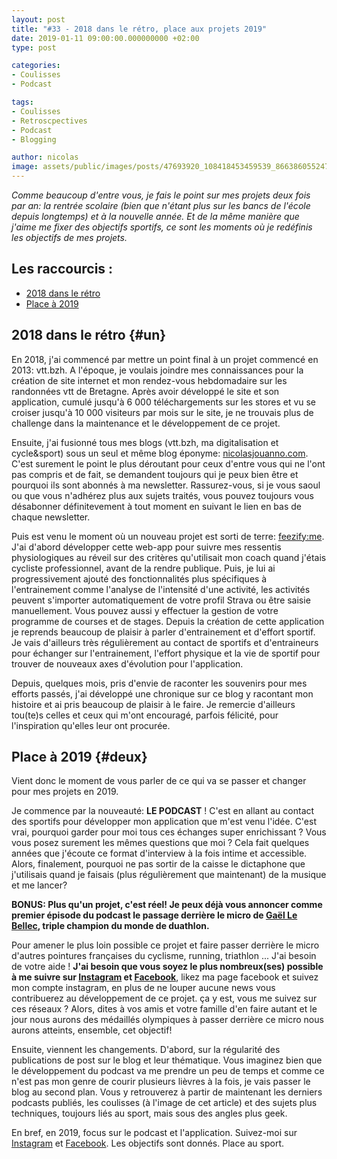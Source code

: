 ```yaml
---
layout: post
title: "#33 - 2018 dans le rétro, place aux projets 2019"
date: 2019-01-11 09:00:00.000000000 +02:00
type: post

categories:
- Coulisses
- Podcast

tags:
- Coulisses
- Retroscpectives
- Podcast
- Blogging

author: nicolas
image: assets/public/images/posts/47693920_108418453459539_8663860552478568136_n.jpg
---
```

<em>Comme beaucoup d'entre vous, je fais le point sur mes projets deux fois par an: la rentrée scolaire (bien que n'étant plus sur les bancs de l'école depuis longtemps) et à la nouvelle année. Et de la même manière que j'aime me fixer des objectifs sportifs, ce sont les moments où je redéfinis les objectifs de mes projets.</em>

## Les raccourcis :

- [2018 dans le rétro](#un)
- [Place à 2019](#deux)

## 2018 dans le rétro {#un}

En 2018, j'ai commencé par mettre un point final à un projet commencé en 2013: vtt.bzh. A l'époque, je voulais joindre mes connaissances pour la création de site internet et mon rendez-vous hebdomadaire sur les randonnées vtt de Bretagne. Après avoir développé le site et son application, cumulé jusqu'à 6 000 téléchargements sur les stores et vu se croiser jusqu'à 10 000 visiteurs par mois sur le site, je ne trouvais plus de challenge dans la maintenance et le développement de ce projet.

Ensuite, j'ai fusionné tous mes blogs (vtt.bzh, ma digitalisation et cycle&sport) sous un seul et même blog éponyme: <a href="https://nicolasjouanno.com">nicolasjouanno.com</a>. C'est surement le point le plus déroutant pour ceux d'entre vous qui ne l'ont pas compris et de fait, se demandent toujours qui je peux bien être et pourquoi ils sont abonnés à ma newsletter. Rassurez-vous, si je vous saoul ou que vous n'adhérez plus aux sujets traités, vous pouvez toujours vous désabonner définitevement à tout moment en suivant le lien en bas de chaque newsletter.

Puis est venu le moment où un nouveau projet est sorti de terre: <a href="https://app.nicolasjouanno.com">feezify:me</a>. J'ai d'abord développer cette web-app pour suivre mes ressentis physiologiques au réveil sur des critères qu'utilisait mon coach quand j'étais cycliste professionnel, avant de la rendre publique. Puis, je lui ai progressivement ajouté des fonctionnalités plus spécifiques à l'entrainement comme l'analyse de l'intensité d'une activité, les activités peuvent s'importer automatiquement de votre profil Strava ou être saisie manuellement. Vous pouvez aussi y effectuer la gestion de votre programme de courses et de stages. Depuis la création de cette application je reprends beaucoup de plaisir à parler d'entrainement et d'effort sportif. Je vais d'ailleurs très régulièrement au contact de sportifs et d'entraineurs pour échanger sur l'entrainement, l'effort physique et la vie de sportif pour trouver de nouveaux axes d'évolution pour l'application.

Depuis, quelques mois, pris d'envie de raconter les souvenirs pour mes efforts passés, j'ai développé une chronique sur ce blog y racontant mon histoire et ai pris beaucoup de plaisir à le faire. Je remercie d'ailleurs tou(te)s celles et ceux qui m'ont encouragé, parfois félicité, pour l'inspiration qu'elles leur ont procurée.

## Place à 2019 {#deux}

Vient donc le moment de vous parler de ce qui va se passer et changer pour mes projets en 2019.

Je commence par la nouveauté: <strong>LE PODCAST</strong> ! C'est en allant au contact des sportifs pour développer mon application que m'est venu l'idée. C'est vrai, pourquoi garder pour moi tous ces échanges super enrichissant ? Vous vous posez surement les mêmes questions que moi ? Cela fait quelques années que j'écoute ce format d'interview à la fois intime et accessible. Alors, finalement, pourquoi ne pas sortir de la caisse le dictaphone que j'utilisais quand je faisais (plus régulièrement que maintenant) de la musique et me lancer?

<strong>BONUS: Plus qu'un projet, c'est réel! Je peux déjà vous annoncer comme premier épisode du podcast le passage derrière le micro de <a href="http://www.gael-lebellec.bzh/" target="_blank">Gaël Le Bellec</a>, triple champion du monde de duathlon.</strong> 

Pour amener le plus loin possible ce projet et faire passer derrière le micro d'autres pointures françaises du cyclisme, running, triathlon ... J'ai besoin de votre aide ! <strong>J'ai besoin que vous soyez le plus nombreux(ses) possible à me suivre sur <a href="https://www.instagram.com/nicolasjouanno" target="_blank">Instagram</a> et <a href="https://www.facebook.com/blog.nicolasjouanno/" target="_blank">Facebook</a></strong>, likez ma page facebook et suivez mon compte instagram, en plus de ne louper aucune news vous contribuerez au développement de ce projet. <span class="text-capitalize">ça</span> y est, vous me suivez sur ces réseaux ? Alors, dites à vos amis et votre famille d'en faire autant et le jour nous aurons des médaillés olympiques à passer derrière ce micro nous aurons atteints, ensemble, cet objectif!

Ensuite, viennent les changements. D'abord, sur la régularité des publications de post sur le blog et leur thématique. Vous imaginez bien que le développement du podcast va me prendre un peu de temps et comme ce n'est pas mon genre de courir plusieurs lièvres à la fois, je vais passer le blog au second plan. Vous y retrouverez à partir de maintenant les derniers podcasts publiés, les coulisses (à l'image de cet article) et des sujets plus techniques, toujours liés au sport, mais sous des angles plus geek.

En bref, en 2019, focus sur le podcast et l'application. Suivez-moi sur <a href="https://www.instagram.com/nicolasjouanno" target="_blank">Instagram</a> et <a href="https://www.facebook.com/blog.nicolasjouanno/" target="_blank">Facebook</a>. Les objectifs sont donnés. Place au sport.
